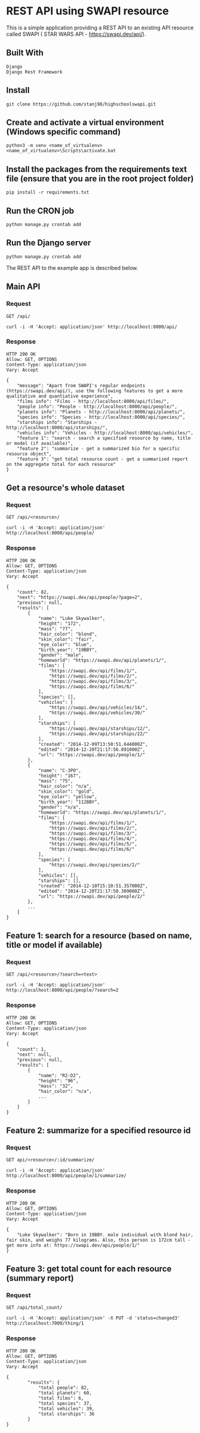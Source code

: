 # REST API using SWAPI resource

This is a simple application providing a REST
API to an existing API resource called SWAPI ( STAR WARS API - https://swapi.dev/api/).


## Built With
    Django
    Django Rest Framework

## Install

    git clone https://github.com/stanj98/highschoolswapi.git
    
## Create and activate a virtual environment (Windows specific command)

    python3 -m venv <name_of_virtualenv>
    <name_of_virtualenv>\Scripts\activate.bat
    
    
## Install the packages from the requirements text file (ensure that you are in the root project folder)

    pip install -r requirements.txt
    
    
## Run the CRON job

    python manage.py crontab add

## Run the Django server

    python manage.py crontab add

The REST API to the example app is described below.

## Main API

### Request

`GET /api/`

    curl -i -H 'Accept: application/json' http://localhost:8000/api/

### Response

    HTTP 200 OK
    Allow: GET, OPTIONS
    Content-Type: application/json
    Vary: Accept

    {
        "message": "Apart from SWAPI's regular endpoints (https://swapi.dev/api/), use the following features to get a more qualitative and quantiative experience",
        "films info": "Films - http://localhost:8000/api/films/",
        "people info": "People - http://localhost:8000/api/people/",
        "planets info": "Planets - http://localhost:8000/api/planets/",
        "species info": "Species - http://localhost:8000/api/species/",
        "starships info": "Starships - http://localhost:8000/api/starships/",
        "vehicles info": "Vehicles - http://localhost:8000/api/vehicles/",
        "feature 1": "search - search a specified resource by name, title or model (if available)",
        "feature 2": "summarize - get a summarized bio for a specific resource object",
        "feature 3": "get total resource count - get a summarized report on the aggregate total for each resource"
    }
    
    
## Get a resource's whole dataset

### Request

`GET /api/<resource>/`

    curl -i -H 'Accept: application/json' http://localhost:8000/api/people/

### Response

    HTTP 200 OK
    Allow: GET, OPTIONS
    Content-Type: application/json
    Vary: Accept

    {
        "count": 82,
        "next": "https://swapi.dev/api/people/?page=2",
        "previous": null,
        "results": [
            {
                "name": "Luke Skywalker",
                "height": "172",
                "mass": "77",
                "hair_color": "blond",
                "skin_color": "fair",
                "eye_color": "blue",
                "birth_year": "19BBY",
                "gender": "male",
                "homeworld": "https://swapi.dev/api/planets/1/",
                "films": [
                    "https://swapi.dev/api/films/1/",
                    "https://swapi.dev/api/films/2/",
                    "https://swapi.dev/api/films/3/",
                    "https://swapi.dev/api/films/6/"
                ],
                "species": [],
                "vehicles": [
                    "https://swapi.dev/api/vehicles/14/",
                    "https://swapi.dev/api/vehicles/30/"
                ],
                "starships": [
                    "https://swapi.dev/api/starships/12/",
                    "https://swapi.dev/api/starships/22/"
                ],
                "created": "2014-12-09T13:50:51.644000Z",
                "edited": "2014-12-20T21:17:56.891000Z",
                "url": "https://swapi.dev/api/people/1/"
            },
            {
                "name": "C-3PO",
                "height": "167",
                "mass": "75",
                "hair_color": "n/a",
                "skin_color": "gold",
                "eye_color": "yellow",
                "birth_year": "112BBY",
                "gender": "n/a",
                "homeworld": "https://swapi.dev/api/planets/1/",
                "films": [
                    "https://swapi.dev/api/films/1/",
                    "https://swapi.dev/api/films/2/",
                    "https://swapi.dev/api/films/3/",
                    "https://swapi.dev/api/films/4/",
                    "https://swapi.dev/api/films/5/",
                    "https://swapi.dev/api/films/6/"
                ],
                "species": [
                    "https://swapi.dev/api/species/2/"
                ],
                "vehicles": [],
                "starships": [],
                "created": "2014-12-10T15:10:51.357000Z",
                "edited": "2014-12-20T21:17:50.309000Z",
                "url": "https://swapi.dev/api/people/2/"
            },
            ...
        ]
    }
    

## Feature 1: search for a resource (based on name, title or model if available)

### Request

`GET /api/<resource>/?search=<text>`

    curl -i -H 'Accept: application/json' http://localhost:8000/api/people/?search=2

### Response

    HTTP 200 OK
    Allow: GET, OPTIONS
    Content-Type: application/json
    Vary: Accept

    {
        "count": 1,
        "next": null,
        "previous": null,
        "results": [
            {
                "name": "R2-D2",
                "height": "96",
                "mass": "32",
                "hair_color": "n/a",
                ...
            }
        ]
    }

## Feature 2: summarize for a specified resource id

### Request

`GET api/<resource>/:id/summarize/`

    curl -i -H 'Accept: application/json' http://localhost:8000/api/people/1/summarize/

### Response

    HTTP 200 OK
    Allow: GET, OPTIONS
    Content-Type: application/json
    Vary: Accept

    {
        "Luke Skywalker": "Born in 19BBY. male individual with blond hair, fair skin, and weighs 77 kilograms. Also, this person is 172cm tall - get more info at: https://swapi.dev/api/people/1/"
    }
    

## Feature 3: get total count for each resource (summary report)

### Request

`GET /api/total_count/`

    curl -i -H 'Accept: application/json' -X PUT -d 'status=changed3' http://localhost:7000/thing/1

### Response

    HTTP 200 OK
    Allow: GET, OPTIONS
    Content-Type: application/json
    Vary: Accept

    {
            "results": {
                "total people": 82,
                "total planets": 60,
                "total films": 6,
                "total species": 37,
                "total vehicles": 39,
                "total starships": 36
            }
    }

